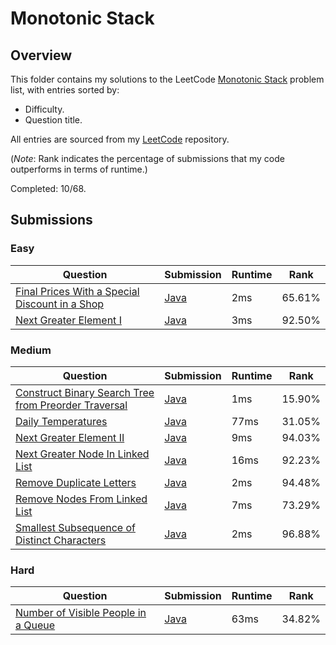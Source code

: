 # Monotonic Stack

## Overview
This folder contains my solutions to the LeetCode [Monotonic Stack](https://leetcode.com/problem-list/monotonic-stack/) problem list,
with entries sorted by:
- Difficulty.
- Question title.

All entries are sourced from my [LeetCode](https://github.com/shumarb/leetcode) repository.

(*Note*: Rank indicates the percentage of submissions that my code outperforms in terms of runtime.)

Completed: 10/68.

## Submissions
### Easy
| Question                                                                                                                                    | Submission                                                                                                    | Runtime | Rank   |
|---------------------------------------------------------------------------------------------------------------------------------------------|---------------------------------------------------------------------------------------------------------------|---------|--------|
| [Final Prices With a Special Discount in a Shop](https://leetcode.com/problems/final-prices-with-a-special-discount-in-a-shop/description/) | [Java](https://github.com/shumarb/leetcode/blob/main/submissions/FinalPricesWithASpecialDiscountInAShop.java) | 2ms     | 65.61% |
| [Next Greater Element I](https://leetcode.com/problems/next-greater-element-i/description/)                                                 | [Java](https://github.com/shumarb/leetcode/blob/main/submissions/NextGreaterElementOne.java)                  | 3ms     | 92.50% |

### Medium
| Question                                                                                                                                                 | Submission                                                                                                            | Runtime | Rank   |
|----------------------------------------------------------------------------------------------------------------------------------------------------------|-----------------------------------------------------------------------------------------------------------------------|---------|--------|
| [Construct Binary Search Tree from Preorder Traversal](https://leetcode.com/problems/construct-binary-search-tree-from-preorder-traversal/description/)  | [Java](https://github.com/shumarb/leetcode/blob/main/submissions/ConstructBinarySearchTreeFromPreorderTraversal.java) | 1ms     | 15.90% |
| [Daily Temperatures](https://leetcode.com/problems/daily-temperatures/description/)                                                                      | [Java](https://github.com/shumarb/leetcode/blob/main/submissions/DailyTemperatures.java)                              | 77ms    | 31.05% |
| [Next Greater Element II](https://leetcode.com/problems/next-greater-element-ii/description/)                                                            | [Java](https://github.com/shumarb/leetcode/blob/main/submissions/NextGreaterElementTwo.java)                          | 9ms     | 94.03% |
| [Next Greater Node In Linked List](https://leetcode.com/problems/next-greater-node-in-linked-list/description/)                                          | [Java](https://github.com/shumarb/leetcode/blob/main/submissions/NextGreaterNodeInLinkedList.java)                    | 16ms    | 92.23% |
| [Remove Duplicate Letters](https://leetcode.com/problems/remove-duplicate-letters/description/)                                                          | [Java](https://github.com/shumarb/leetcode/blob/main/submissions/RemoveDuplicateLetters.java)                         | 2ms     | 94.48% |
| [Remove Nodes From Linked List](https://leetcode.com/problems/remove-nodes-from-linked-list/description/)                                                | [Java](https://github.com/shumarb/leetcode/blob/main/submissions/RemoveNodesFromLinkedList.java)                      | 7ms     | 73.29% |
| [Smallest Subsequence of Distinct Characters](https://leetcode.com/problems/smallest-subsequence-of-distinct-characters/description/)                    | [Java](https://github.com/shumarb/leetcode/blob/main/submissions/SmallestSubsequenceOfDistinctCharacters.java)        | 2ms     | 96.88% |

### Hard
| Question                                                                                                              | Submission                                                                                           | Runtime | Rank   |
|-----------------------------------------------------------------------------------------------------------------------|------------------------------------------------------------------------------------------------------|---------|--------|
| [Number of Visible People in a Queue](https://leetcode.com/problems/number-of-visible-people-in-a-queue/description/) | [Java](https://github.com/shumarb/leetcode/blob/main/submissions/NumberOfVisiblePeopleInAQueue.java) | 63ms    | 34.82% |
